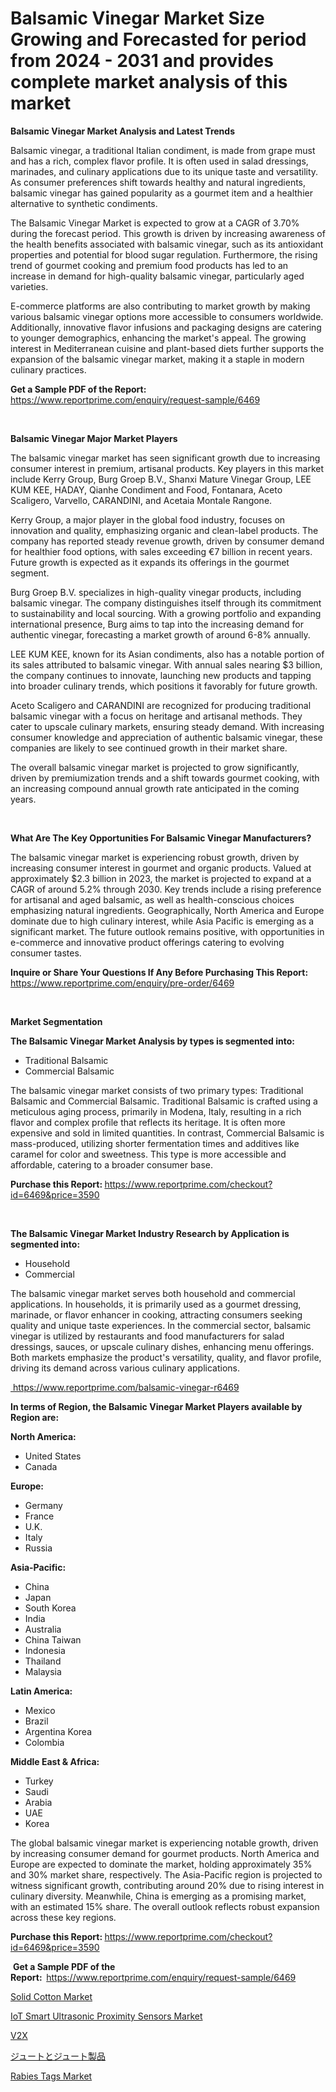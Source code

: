 <p><h1>Balsamic Vinegar Market Size Growing and Forecasted for period from 2024 - 2031 and provides complete market analysis of this market</h1></p><p><strong>Balsamic Vinegar Market Analysis and Latest Trends</strong></p>
<p><p>Balsamic vinegar, a traditional Italian condiment, is made from grape must and has a rich, complex flavor profile. It is often used in salad dressings, marinades, and culinary applications due to its unique taste and versatility. As consumer preferences shift towards healthy and natural ingredients, balsamic vinegar has gained popularity as a gourmet item and a healthier alternative to synthetic condiments.</p><p>The Balsamic Vinegar Market is expected to grow at a CAGR of 3.70% during the forecast period. This growth is driven by increasing awareness of the health benefits associated with balsamic vinegar, such as its antioxidant properties and potential for blood sugar regulation. Furthermore, the rising trend of gourmet cooking and premium food products has led to an increase in demand for high-quality balsamic vinegar, particularly aged varieties.</p><p>E-commerce platforms are also contributing to market growth by making various balsamic vinegar options more accessible to consumers worldwide. Additionally, innovative flavor infusions and packaging designs are catering to younger demographics, enhancing the market's appeal. The growing interest in Mediterranean cuisine and plant-based diets further supports the expansion of the balsamic vinegar market, making it a staple in modern culinary practices.</p></p>
<p><strong>Get a Sample PDF of the Report:&nbsp;</strong> <a href="https://www.reportprime.com/enquiry/request-sample/6469">https://www.reportprime.com/enquiry/request-sample/6469</a></p>
<p>&nbsp;</p>
<p><strong>Balsamic Vinegar Major Market Players</strong></p>
<p><p>The balsamic vinegar market has seen significant growth due to increasing consumer interest in premium, artisanal products. Key players in this market include Kerry Group, Burg Groep B.V., Shanxi Mature Vinegar Group, LEE KUM KEE, HADAY, Qianhe Condiment and Food, Fontanara, Aceto Scaligero, Varvello, CARANDINI, and Acetaia Montale Rangone.</p><p>Kerry Group, a major player in the global food industry, focuses on innovation and quality, emphasizing organic and clean-label products. The company has reported steady revenue growth, driven by consumer demand for healthier food options, with sales exceeding €7 billion in recent years. Future growth is expected as it expands its offerings in the gourmet segment.</p><p>Burg Groep B.V. specializes in high-quality vinegar products, including balsamic vinegar. The company distinguishes itself through its commitment to sustainability and local sourcing. With a growing portfolio and expanding international presence, Burg aims to tap into the increasing demand for authentic vinegar, forecasting a market growth of around 6-8% annually.</p><p>LEE KUM KEE, known for its Asian condiments, also has a notable portion of its sales attributed to balsamic vinegar. With annual sales nearing $3 billion, the company continues to innovate, launching new products and tapping into broader culinary trends, which positions it favorably for future growth.</p><p>Aceto Scaligero and CARANDINI are recognized for producing traditional balsamic vinegar with a focus on heritage and artisanal methods. They cater to upscale culinary markets, ensuring steady demand. With increasing consumer knowledge and appreciation of authentic balsamic vinegar, these companies are likely to see continued growth in their market share.</p><p>The overall balsamic vinegar market is projected to grow significantly, driven by premiumization trends and a shift towards gourmet cooking, with an increasing compound annual growth rate anticipated in the coming years.</p></p>
<p>&nbsp;</p>
<p><strong>What Are The Key Opportunities For Balsamic Vinegar Manufacturers?</strong></p>
<p><p>The balsamic vinegar market is experiencing robust growth, driven by increasing consumer interest in gourmet and organic products. Valued at approximately $2.3 billion in 2023, the market is projected to expand at a CAGR of around 5.2% through 2030. Key trends include a rising preference for artisanal and aged balsamic, as well as health-conscious choices emphasizing natural ingredients. Geographically, North America and Europe dominate due to high culinary interest, while Asia Pacific is emerging as a significant market. The future outlook remains positive, with opportunities in e-commerce and innovative product offerings catering to evolving consumer tastes.</p></p>
<p><strong>Inquire or Share Your Questions If Any Before Purchasing This Report:</strong> <a href="https://www.reportprime.com/enquiry/pre-order/6469">https://www.reportprime.com/enquiry/pre-order/6469</a></p>
<p>&nbsp;</p>
<p><strong>Market Segmentation</strong></p>
<p><strong>The Balsamic Vinegar Market Analysis by types is segmented into:</strong></p>
<p><ul><li>Traditional Balsamic</li><li>Commercial Balsamic</li></ul></p>
<p><p>The balsamic vinegar market consists of two primary types: Traditional Balsamic and Commercial Balsamic. Traditional Balsamic is crafted using a meticulous aging process, primarily in Modena, Italy, resulting in a rich flavor and complex profile that reflects its heritage. It is often more expensive and sold in limited quantities. In contrast, Commercial Balsamic is mass-produced, utilizing shorter fermentation times and additives like caramel for color and sweetness. This type is more accessible and affordable, catering to a broader consumer base.</p></p>
<p><strong>Purchase this Report:&nbsp;</strong><a href="https://www.reportprime.com/checkout?id=6469&price=3590">https://www.reportprime.com/checkout?id=6469&price=3590</a></p>
<p>&nbsp;</p>
<p><strong>The Balsamic Vinegar Market Industry Research by Application is segmented into:</strong></p>
<p><ul><li>Household</li><li>Commercial</li></ul></p>
<p><p>The balsamic vinegar market serves both household and commercial applications. In households, it is primarily used as a gourmet dressing, marinade, or flavor enhancer in cooking, attracting consumers seeking quality and unique taste experiences. In the commercial sector, balsamic vinegar is utilized by restaurants and food manufacturers for salad dressings, sauces, or upscale culinary dishes, enhancing menu offerings. Both markets emphasize the product's versatility, quality, and flavor profile, driving its demand across various culinary applications.</p></p>
<p><a href="https://www.reportprime.com/balsamic-vinegar-r6469">&nbsp;https://www.reportprime.com/balsamic-vinegar-r6469</a></p>
<p><strong>In terms of Region, the Balsamic Vinegar Market Players available by Region are:</strong></p>
<p>
    <p> <strong> North America: </strong>
        <ul>
            <li>United States</li>
            <li>Canada</li>
        </ul>
        </p> 
    <p> <strong> Europe: </strong>
        <ul>
            <li>Germany</li>
            <li>France</li>
            <li>U.K.</li>
            <li>Italy</li>
            <li>Russia</li>
        </ul>
        </p> 
    <p> <strong> Asia-Pacific: </strong>
        <ul>
            <li>China</li>
            <li>Japan</li>
            <li>South Korea</li>
            <li>India</li>
            <li>Australia</li>
            <li>China Taiwan</li>
            <li>Indonesia</li>
            <li>Thailand</li>
            <li>Malaysia</li>
        </ul>
        </p> 
    <p> <strong> Latin America: </strong>
        <ul>
            <li>Mexico</li>
            <li>Brazil</li>
            <li>Argentina Korea</li>
            <li>Colombia</li>
        </ul>
        </p> 
    <p> <strong> Middle East & Africa: </strong>
        <ul>
            <li>Turkey</li>
            <li>Saudi</li>
            <li>Arabia</li>
            <li>UAE</li>
            <li>Korea</li>
        </ul>
    </p>
    </p>
<p><p>The global balsamic vinegar market is experiencing notable growth, driven by increasing consumer demand for gourmet products. North America and Europe are expected to dominate the market, holding approximately 35% and 30% market share, respectively. The Asia-Pacific region is projected to witness significant growth, contributing around 20% due to rising interest in culinary diversity. Meanwhile, China is emerging as a promising market, with an estimated 15% share. The overall outlook reflects robust expansion across these key regions.</p></p>
<p><strong>Purchase this Report: </strong><a href="https://www.reportprime.com/checkout?id=6469&price=3590">https://www.reportprime.com/checkout?id=6469&price=3590</a></p>
<p>&nbsp;<strong>Get a Sample PDF of the Report:&nbsp;&nbsp;</strong><a href="https://www.reportprime.com/enquiry/request-sample/6469">https://www.reportprime.com/enquiry/request-sample/6469</a></p>
<p><strong></strong></p>
<p><p><a href="https://www.linkedin.com/pulse/solid-cotton-market-trends-regional-insights-forecasted-bcyoe?trackingId=hWAXN1fGTkieoIww%2BoYD4Q%3D%3D">Solid Cotton Market</a></p><p><a href="https://issuu.com/reportprime-2/docs/iot-smart-ultrasonic-proximity-sens_31e236899034ef">IoT Smart Ultrasonic Proximity Sensors Market</a></p><p><a href="https://medium.com/@eunawiegad2023/5g-v2x%E5%B8%82%E5%A0%B4%E6%8C%87%E6%A8%99-%E5%B8%82%E5%A0%B4%E8%A6%8F%E6%A8%A1-%E5%9C%B0%E5%9F%9F%E5%88%A5%E5%86%85%E8%A8%B3-%E5%B8%82%E5%A0%B4%E3%83%97%E3%83%AC%E3%82%A4%E3%83%A4%E3%83%BC%E5%88%86%E6%9E%90-%E4%BA%88%E6%B8%AC-2024%E5%B9%B4-2031%E5%B9%B4-abbcc1820b9b">V2X</a></p><p><a href="https://medium.com/@eunawiegad2023/%E3%82%B8%E3%83%A5%E3%83%BC%E3%83%88%E3%81%8A%E3%82%88%E3%81%B3%E3%82%B8%E3%83%A5%E3%83%BC%E3%83%88%E8%A3%BD%E5%93%81%E3%81%AE%E5%B8%82%E5%A0%B4%E8%AA%BF%E6%9F%BB-%E7%94%A3%E6%A5%AD%E9%80%B2%E5%8C%96-%E3%81%8A%E3%82%88%E3%81%B32031%E5%B9%B4%E3%81%BE%E3%81%A7%E3%81%AE%E4%BA%88%E6%B8%AC-a41e586e5075">ジュートとジュート製品</a></p><p><a href="https://medium.com/@janetvalentinh15/insights-into-the-rabies-tags-market-market-players-market-size-geographical-regions-and-5279406799a9">Rabies Tags Market</a></p></p>